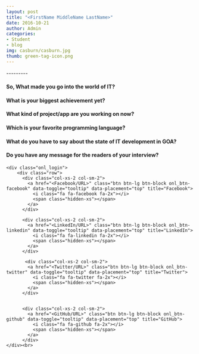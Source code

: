 ```yaml
---
layout: post
title: "<FirstName MiddleName LastName>"
date: 2016-10-21
author: Admin
categories:
- Student
- blog
img: casburn/casburn.jpg
thumb: green-tag-icon.png
---
```


<FirstName MiddleName LastName>
---------



<div class="bs-callout-left bs-callout-success-left">
  <h4>So, What made you go into the world of IT?</h4>
</div>

<div class="bs-callout-right bs-callout-success-right">
  <h4>What is your biggest achievement yet?</h4>
</div>


<div class="bs-callout-left bs-callout-success-left">
  <h4>What kind of project/app are you working on now?</h4>
</div>


<div class="bs-callout-right bs-callout-success-right">
  <h4>Which is your favorite programming language?</h4>
</div>

<div class="bs-callout-left bs-callout-success-left">
  <h4>What do you have to say about the state of IT development in GOA?</h4>
</div>


<div class="bs-callout-right bs-callout-success-right">
  <h4>Do you have any message for the readers of your interview?</h4>
   <div class="quote"><i class="fa fa-quote-left fa-4x"></i></div>
</div>


<div class="container">
    

    <div class="onl_login">
    	<div class="row">
          <div class="col-xs-2 col-sm-2">
            <a href="<Facebook/URL>" class="btn btn-lg btn-block onl_btn-facebook" data-toggle="tooltip" data-placement="top" title="Facebook">
              <i class="fa fa-facebook fa-2x"></i>
              <span class="hidden-xs"></span>
            </a>
          </div>

          <div class="col-xs-2 col-sm-2">
            <a href="<LinkedIn/URL>" class="btn btn-lg btn-block onl_btn-linkedin" data-toggle="tooltip" data-placement="top" title="LinkedIn">
              <i class="fa fa-linkedin fa-2x"></i>
              <span class="hidden-xs"></span>
            </a>
          </div>

           <div class="col-xs-2 col-sm-2">
            <a href="<Twitter/URL>" class="btn btn-lg btn-block onl_btn-twitter" data-toggle="tooltip" data-placement="top" title="Twitter">
              <i class="fa fa-twitter fa-2x"></i>
              <span class="hidden-xs"></span>
            </a>
          </div>  


          <div class="col-xs-2 col-sm-2">
            <a href="<GitHub/URL>" class="btn btn-lg btn-block onl_btn-github" data-toggle="tooltip" data-placement="top" title="GitHub">
              <i class="fa fa-github fa-2x"></i>
              <span class="hidden-xs"></span>
            </a>
          </div>
    </div><br>
  </div>






